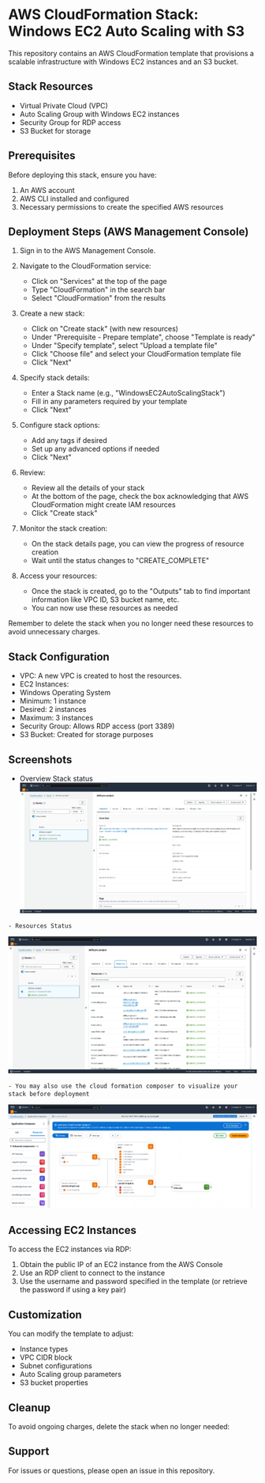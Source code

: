 # AWS CloudFormation Stack: Windows EC2 Auto Scaling with S3

This repository contains an AWS CloudFormation template that provisions a scalable infrastructure with Windows EC2 instances and an S3 bucket.

## Stack Resources

- Virtual Private Cloud (VPC)
- Auto Scaling Group with Windows EC2 instances
- Security Group for RDP access
- S3 Bucket for storage

## Prerequisites

Before deploying this stack, ensure you have:

1. An AWS account
2. AWS CLI installed and configured
3. Necessary permissions to create the specified AWS resources


## Deployment Steps (AWS Management Console)

1. Sign in to the AWS Management Console.

2. Navigate to the CloudFormation service:
   - Click on "Services" at the top of the page
   - Type "CloudFormation" in the search bar
   - Select "CloudFormation" from the results

3. Create a new stack:
   - Click on "Create stack" (with new resources)
   - Under "Prerequisite - Prepare template", choose "Template is ready"
   - Under "Specify template", select "Upload a template file"
   - Click "Choose file" and select your CloudFormation template file
   - Click "Next"

4. Specify stack details:
   - Enter a Stack name (e.g., "WindowsEC2AutoScalingStack")
   - Fill in any parameters required by your template
   - Click "Next"

5. Configure stack options:
   - Add any tags if desired
   - Set up any advanced options if needed
   - Click "Next"

6. Review:
   - Review all the details of your stack
   - At the bottom of the page, check the box acknowledging that AWS CloudFormation might create IAM resources
   - Click "Create stack"

7. Monitor the stack creation:
   - On the stack details page, you can view the progress of resource creation
   - Wait until the status changes to "CREATE_COMPLETE"

8. Access your resources:
   - Once the stack is created, go to the "Outputs" tab to find important information like VPC ID, S3 bucket name, etc.
   - You can now use these resources as needed

Remember to delete the stack when you no longer need these resources to avoid unnecessary charges.


## Stack Configuration

- VPC: A new VPC is created to host the resources.
- EC2 Instances: 
- Windows Operating System
- Minimum: 1 instance
- Desired: 2 instances
- Maximum: 3 instances
- Security Group: Allows RDP access (port 3389)
- S3 Bucket: Created for storage purposes

## Screenshots
   - Overview Stack status
   ![Alt text](/screenshots/overview.png?raw=true "Optional Title")

    - Resources Status
   ![Alt text](/screenshots/resources.png?raw=true "Optional Title")

    - You may also use the cloud formation composer to visualize your stack before deployment
   ![Alt text](/screenshots/cf_composer.png?raw=true "Optional Title")



## Accessing EC2 Instances

To access the EC2 instances via RDP:

1. Obtain the public IP of an EC2 instance from the AWS Console
2. Use an RDP client to connect to the instance
3. Use the username and password specified in the template (or retrieve the password if using a key pair)

## Customization

You can modify the template to adjust:

- Instance types
- VPC CIDR block
- Subnet configurations
- Auto Scaling group parameters
- S3 bucket properties

## Cleanup

To avoid ongoing charges, delete the stack when no longer needed:

## Support

For issues or questions, please open an issue in this repository.

